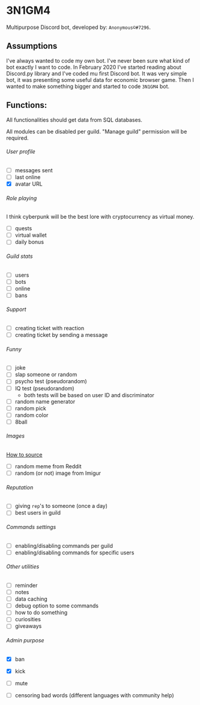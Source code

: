 # 3N1GM4
Multipurpose Discord bot, developed by: `Anonymous©#7296`.

## Assumptions
I've always wanted to code my own bot. I've never been sure what kind of bot exactly I want to code.
In February 2020 I've started reading about Discord.py library and I've coded mu first Discord bot.
It was very simple bot, it was presenting some useful data for economic browser game.
Then I wanted to make something bigger and started to code `3N1GM4` bot.

## Functions:
All functionalities should get data from SQL databases.

All modules can be disabled per guild. "Manage guild" permission will be required.

###### User profile
- [ ] messages sent
- [ ] last online
- [x] avatar URL

###### Role playing
I think cyberpunk will be the best lore with cryptocurrency as virtual money.
- [ ] quests
- [ ] virtual wallet
- [ ] daily bonus

###### Guild stats
- [ ] users
- [ ] bots
- [ ] online
- [ ] bans

###### Support
- [ ] creating ticket with reaction
- [ ] creating ticket by sending a message 

###### Funny
- [ ] joke
- [ ] slap someone or random
- [ ] psycho test (pseudorandom)
- [ ] IQ test (pseudorandom)
    - both tests will be based on user ID and discriminator
- [ ] random name generator
- [ ] random pick
- [ ] random color
- [ ] 8ball

###### Images
[How to source](https://stackoverflow.com/questions/57043797/discord-py-getting-random-imgur-images)
- [ ] random meme from Reddit
- [ ] random (or not) image from Imigur

###### Reputation
- [ ] giving `rep`'s to someone (once a day)
- [ ] best users in guild

###### Commands settings
- [ ] enabling/disabling commands per guild
- [ ] enabling/disabling commands for specific users

###### Other utilities
- [ ] reminder
- [ ] notes
- [ ] data caching
- [ ] debug option to some commands
- [ ] how to do something
- [ ] curiosities
- [ ] giveaways

###### Admin purpose
- [x] ban
- [x] kick
- [ ] mute
- [ ] censoring bad words (different languages with community help)

